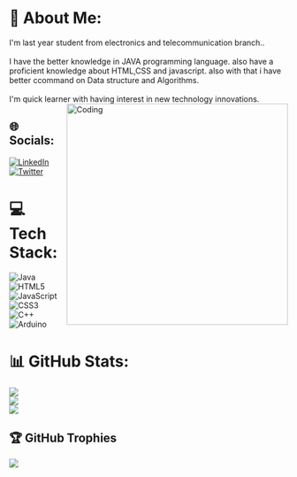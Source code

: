 # 💫 About Me:
I'm last year student from electronics and telecommunication branch..<br><br>I have the better knowledge in JAVA programming language. also have a proficient knowledge about HTML,CSS and javascript. also with that i have better ccommand on Data structure and Algorithms.<br><br>I'm quick learner with having interest in new technology innovations.
<img align="right" alt="Coding" width="400" src="[https://www.dropbox.com/s/hswfi3q3gt0f6ul/IMG_20220819_125341-02-01.jpeg?dl=0](https://www.dropbox.com/h?preview=IMG_20220819_125341-02-01.jpeg)">


## 🌐 Socials:
[![LinkedIn](https://img.shields.io/badge/LinkedIn-%230077B5.svg?logo=linkedin&logoColor=white)](https://linkedin.com/in/https://www.linkedin.com/in/amit-khedkar-740481199/) [![Twitter](https://img.shields.io/badge/Twitter-%231DA1F2.svg?logo=Twitter&logoColor=white)](https://twitter.com/witter.com/Amitkhedkar41) 

# 💻 Tech Stack:
![Java](https://img.shields.io/badge/java-%23ED8B00.svg?style=for-the-badge&logo=java&logoColor=white) ![HTML5](https://img.shields.io/badge/html5-%23E34F26.svg?style=for-the-badge&logo=html5&logoColor=white) ![JavaScript](https://img.shields.io/badge/javascript-%23323330.svg?style=for-the-badge&logo=javascript&logoColor=%23F7DF1E) ![CSS3](https://img.shields.io/badge/css3-%231572B6.svg?style=for-the-badge&logo=css3&logoColor=white) ![C++](https://img.shields.io/badge/c++-%2300599C.svg?style=for-the-badge&logo=c%2B%2B&logoColor=white) ![Arduino](https://img.shields.io/badge/-Arduino-00979D?style=for-the-badge&logo=Arduino&logoColor=white)
# 📊 GitHub Stats:
![](https://github-readme-stats.vercel.app/api?username=amitkhedkar41&theme=blue-green&hide_border=false&include_all_commits=false&count_private=false)<br/>
![](https://github-readme-streak-stats.herokuapp.com/?user=amitkhedkar41&theme=blue-green&hide_border=false)<br/>
![](https://github-readme-stats.vercel.app/api/top-langs/?username=amitkhedkar41&theme=blue-green&hide_border=false&include_all_commits=false&count_private=false&layout=compact)

## 🏆 GitHub Trophies
![](https://github-profile-trophy.vercel.app/?username=amitkhedkar41&theme=radical&no-frame=false&no-bg=true&margin-w=4)
